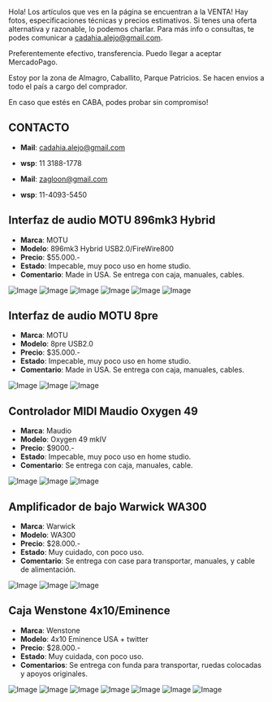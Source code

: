 
Hola! Los artículos que ves en la página se encuentran a la VENTA! Hay fotos, especificaciones técnicas y precios estimativos. Si tenes una oferta alternativa y razonable, lo podemos charlar. Para más info o consultas, te podes comunicar a [cadahia.alejo@gmail.com](maito:cadahia.alejo@gmail.com).

Preferentemente efectivo, transferencia. Puedo llegar a aceptar MercadoPago.

Estoy por la zona de Almagro, Caballito, Parque Patricios. Se hacen envios a todo el país a cargo del comprador. 

En caso que estés en CABA, podes probar sin compromiso!

## CONTACTO


* **Mail**: cadahia.alejo@gmail.com
* **wsp**: 11 3188-1778

* **Mail**: zagloon@gmail.com
* **wsp**: 11-4093-5450




## Interfaz de audio MOTU 896mk3 Hybrid

* **Marca**: MOTU
* **Modelo**: 896mk3 Hybrid USB2.0/FireWire800
* **Precio**: $55.000.-
* **Estado**: Impecable, muy poco uso en home studio.
* **Comentario**: Made in USA. Se entrega con caja, manuales, cables.

![Image](http://catropio.github.io/images/motu_1.jpg)
![Image](http://catropio.github.io/images/motu_2.jpg)
![Image](http://catropio.github.io/images/motu_3.jpg)
![Image](http://catropio.github.io/images/motu_4.jpg)
![Image](http://catropio.github.io/images/motu_5.jpg)
![Image](http://catropio.github.io/images/motu_6.jpg)

## Interfaz de audio MOTU 8pre

* **Marca**: MOTU
* **Modelo**: 8pre USB2.0
* **Precio**: $35.000.-
* **Estado**: Impecable, muy poco uso en home studio.
* **Comentario**: Made in USA. Se entrega con caja, manuales, cables.

![Image](http://catropio.github.io/images/8pre_1.jpg)
![Image](http://catropio.github.io/images/8pre_2.jpg)
![Image](http://catropio.github.io/images/8pre_3.jpg)

## Controlador MIDI Maudio Oxygen 49

* **Marca**: Maudio
* **Modelo**: Oxygen 49 mkIV
* **Precio**: $9000.-
* **Estado**: Impecable, muy poco uso en home studio.
* **Comentario**: Se entrega con caja, manuales, cable.

![Image](http://catropio.github.io/images/oxygen_1.jpg)
![Image](http://catropio.github.io/images/oxygen_2.jpg)
![Image](http://catropio.github.io/images/oxygen_3.jpg)

## Amplificador de bajo Warwick WA300

* **Marca**: Warwick
* **Modelo**: WA300
* **Precio**: $28.000.-
* **Estado**: Muy cuidado, con poco uso.
* **Comentario**: Se entrega con case para transportar, manuales, y cable de alimentación.

![Image](http://catropio.github.io/images/warwick_1.jpg)
![Image](http://catropio.github.io/images/warwick_2.jpg)
![Image](http://catropio.github.io/images/warwick_3.jpg)

## Caja Wenstone 4x10/Eminence

* **Marca**: Wenstone
* **Modelo**: 4x10 Eminence USA + twitter
* **Precio**: $28.000.-
* **Estado**: Muy cuidada, con poco uso.
* **Comentarios**: Se entrega con funda para transportar, ruedas colocadas y apoyos originales.

![Image](http://catropio.github.io/images/wenstone_1.jpg)
![Image](http://catropio.github.io/images/wenstone_2.jpg)
![Image](http://catropio.github.io/images/wenstone_3.jpg)
![Image](http://catropio.github.io/images/wenstone_4.jpg)
![Image](http://catropio.github.io/images/wenstone_5.jpg)
![Image](http://catropio.github.io/images/wenstone_6.jpg)
![Image](http://catropio.github.io/images/wenstone_7.jpg)
